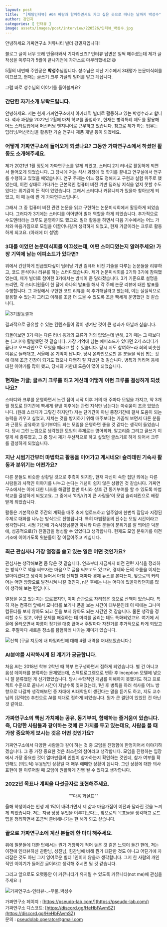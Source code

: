 ```yaml
---
layout: post
title:  "[채팅인터뷰] #04 바람과 함께하면서도 가고 싶은 곳으로 떠나는 날까지 박성수"
author: 강민지
categories: [ 인터뷰 ]
image: assets/images/post/interview/220526/인터뷰_박성수.jpg
---
```


안녕하세요 가짜연구소 커뮤니티 빌더 강민지입니다!  

블로그 글이 너무 오래 안올라와서 기다리셨죠? 인터뷰 답변은 일찍 해주셨는데 제가 글 작성을 미루다가 5월이 끝나기전에 가까스로 마무리했네요!😃

5월의 네번째 주인공은 **박성수**님입니다. 성수님은 지난 기수에서 3대명가 논문미식회를 이끄셨고, 현재는 글쓰기 크루 가글의 빌더를 맡고 계십니다.

그럼 바로 성수님의 이야기를 들어볼까요?


### 간단한 자기소개 부탁드립니다.

안녕하세요. 저는 현재 가짜연구소에서 아카데믹 빌더로 활동하고 있는 박성수라고 합니다. 석사 과정을 2022년 2월에 마쳐 학교를 졸업하고, 현재는 병력특례 제도를 활용해 어느 스타트업에서 머신러닝 엔지니어로 근무하고 있습니다. 참고로 제가 하는 업무는 딥러닝/머신러닝을 활용한 기술 연구나 제품 개발 등이 되겠네요. 



### 어떻게 가짜연구소에 들어오게 되셨나요? 그동안 가짜연구소에서 하셨던 활동도 소개해주세요.

제가 2021년 1월 정도에 가짜연구소를 알게 되었고, 스터디 2기 러너로 활동하게 되면서 들어오게 되었습니다. 그 당시에 저는 석사 과정에 첫 학기를 끝내고 연구실에서 연구를 수행하고 있었을 때였습니다. 연구 주제는 어느 정도 정해지고 구현과 실험 위주로 했었는데, 이런 상태로 가다가는 근본적인 컴퓨터 비전 기반 딥러닝 지식을 얻지 못할 수도 있다는 위기감이 든 적이 있었습니다. 그래서 스터디나 커뮤니티가 있을까 찾아보게 되었고, 이 때 눈에 띈 게 가짜연구소입니다. 

그래서 그 중 컴퓨터 비전 관련 논문을 읽고 구현하는 논문미식회에서 활동하게 되었습니다. 그러다가 3기에는 스터디를 이어받아 빌더 역할을 하게 되었습니다. 추가적으로 수도엔터라는 크루도 운영하기도 했고요. 빌더 활동을 하면서 다음 기수에서는 어느 가치와 마음가짐으로 모임을 이끌어나갈까 생각하게 되었고, 현재 가글이라는 크루로 활동하게 되고요. (아래에 더 설명)


### 3대를 이었던 논문미식회를 이끄셨는데, 어떤 스터디였는지 알려주세요! 가장 기억에 남는 에피소드가 있다면?

위에서 간단하게 언급했다싶이 딥러닝 기반 컴퓨터 비전 기술을 다루는 논문들을 리뷰하고, 코드 분석이나 리뷰를 하는 스터디였습니다. 제가 논문미식회를 2기와 3기에 참여했었는데, 제가 빌더로 참여한 3기에서는 방식이 좀 달라졌습니다. 3기 기준으로 설명을 드리면, 각 스터디원들이 한 달에 하나의 발표를 해서 각 주에 논문 리뷰에 대한 발표를 수행합니다. 그 과정에서 구현한 코드 리뷰를 꼭 추가해달라고 했는데, 이는 실질적으로 활용할 수 있는지 그리고 이해를 조금 더 도울 수 있도록 조금 빡세게 운영했던 것 같습니다.

![3기활동결과](https://user-images.githubusercontent.com/71136942/170478669-0642a442-dddf-4342-91d1-e5a7a4daf41f.png)

결과적으로 공유할 수 있는 컨텐츠들이 많이 생겨난 것이 큰 성과가 아닐까 싶습니다.

되돌아보면 3기 때는 다른 러너 등과의 교류가 거의 없었는데 반해, 2기 때는 그 때보다는 (그나마) 활발했던 것 같습니다. 가장 기억에 남는 에피소드가 있다면 2기 스터디가 끝나고 오프라인으로 모였을 때라고 할 수 있습니다. 당시 저도 참여하느라 회의 비슷한 이유로 둘러대고, 서울에 온 기억이 납니다. 당시 온라인으로만 본 분들을 직접 뵙는 것에 대해 조금 긴장이 되기도 했으나 다행히 잘 지냈던 것 같습니다. 병특과 커리어 등에 대한 이야기를 많이 했고, 당시의 저한테 도움이 많이 되었습니다.


### 현재는 가글; 글쓰기 크루를 하고 계신데 어떻게 이런 크루를 결성하게 되셨나요?

스터디와 크루를 운영하면서 느낀 점이 시작 이후 거의 매 주마다 모임을 가지고, 약 3개월 정도로 단기간에 빡세게 끝낸 이후에는 관련 지식만 남는다는 아쉬움이 조금 있었습니다. (원래 스터디가 그렇긴 하지만?) 저는 단기간이 아닌 중장기간에 걸쳐 도움이 되는 능력을 키우고 싶었고, 지치는 것을 방지하기 위해 매주보다는 가끔씩 보면서 다른 분들과 근황도 공유하고 동기부여도 되는 모임을 운영하면 좋을 것 같다는 생각이 들었습니다. 당시 그런 느낌으로 생각했던 모임의 주제로는 영어회화, 알고리즘 그리고 글쓰기 이렇게 세 종류였고, 그 중 당시 제가 우선적으로 하고 싶었던 글쓰기로 하게 되어서 크루를 결성하게 되었습니다.



### 지난 시범기간부터 마법학교 활동을 이어가고 계시네요! 슬리데린 기숙사 활동과 분위기는 어떤가요?

다른 분들도 비슷한 상황일 것으로 추측이 되지만, 현재 자신이 속한 집단 외에는 다른 사람들과 사적인 이야기를 나누고 논다는 개념이 쉽지 않은 상황인 것 같습니다. 가짜연구소에서는 이에 대한 니즈를 해결할 뿐만 아니라 상호 간 동기부여를 할 수 있도록 마법학교를 결성하게 되었고요. 그 중에서 ‘야망(?)이 큰 사람들’이 모임 슬리데린으로 배정받게 되었습니다. 

활동은 기본적으로 주간의 계획을 매주 초에 업로드하고 일주일에 한번씩 잡담과 지정된 주제로 대화를 나누는 방식으로 진행됩니다. 특히 마법활동의 진수는 모임 시간이라고 생각합니다. 시범 기간에 기숙사장님뿐만 아니라 다른 분들이 분위기를 잘 띄어준 덕분에, 성공적으로(?) 친밀감을 형성할 수 있었다고 생각합니다. 현재도 모임 분위기를 이전 기조에 이어가도록 윗분들이 잘 이끌어주고 계십니다.


### 최근 관심사나 가장 열정을 쏟고 있는 일은 어떤 것인가요?

관심사는 생각해보면 좀 많은 것 같습니다. 연초부터 지금까지 비전 관련 지식을 정리하는 방식으로 책을 써보자는 마음으로 글을 써보고도 있고요, 경제와 돈의 흐름을 이제는 알아야겠다고 생각이 들어서 아침 산책할 때마다 경제 뉴스를 본다든지, 앞으로의 커리어는 어떤 방향으로 발전시켜 나갈 것인지, n년 후에는 나는 어디에 있을까라던지를 많이 생각해 보는 편입니다.

열정을 쏟고 있는지는 모르겠지만, 이미 습관으로 자리잡은 것으로 산책이 있습니다. 특히 저는 컴퓨터 앞에서 모니터를 보거나 폰을 보는 시간이 대부분인데 이 때에는 그나마 컴퓨터를 보지 않아도 되고 폰을 보지 않아도 되는 시간인 것 같습니다. 물론 생각을 정리할 수도 있고, 어떤 문제를 해결하는 데 머리를 굴리는 데도 특화되었고요. 여기에 서울에 올라오면서 따릉이 정기권 대충 끊어서 주말마다 자전거를 추가적으로 타게 되었고요. 주말마다 새로운 장소를 탐험하러 나가는 재미가 있습니다.

![산책](https://user-images.githubusercontent.com/71136942/170478871-4f8c51af-a8d1-4e6b-bf45-392d538e9699.png)
(구글 지도에 내 타임라인에 대해 4월 내역을 꺼내보았습니다.)


### AI분야를 시작하시게 된 계기가 궁금합니다.

처음 AI는 2018년 학부 2학년 때 학부 연구생하면서 접하게 되었습니다. 별 건 아니고 음성 데이터를 분류하는 문제였는데, 스펙트로그램으로 변환 후 Inception 모델에 넣으니 잘 분류했던 게 신기했었습니다. 당시 수학적인 개념를 이해하지 못했기도 하고 프로젝트 수준으로 끝나서 시간이 지날수록 잊혀졌는데, 1년 후 병특을 하러 석사를 어느 방향으로 나갈까 생각해보던 중 자대에 AI대학원이 생긴다는 말을 듣기도 하고, 지도 교수님의 (강력한) 추천으로 AI를 제대로 접하게 되었습니다. 뭔가 큰 결단이 있었던 건 아닌 것 같아요.



### 가짜연구소의 핵심 가치에는 공유, 동기부여, 함께하는 즐거움이 있습니다. 즉, 다양한 사람들과 같이하는 것에 큰 가치를 두고 있는데요, 사람을 볼 때 가장 중요하게 보시는 것은 어떤 것인가요?

가짜연구소에서 다양한 사람들과 같이 하는 것 중 모임을 진행함에 한정지어서 이야기하겠습니다.  그 중 가장 중요한 것은 최소한의 참여라고 생각합니다. 모임을 진행하는 입장에서 가장 중요한 것이 얼마만큼의 인원이 참가하는지 확인하는 것인데, 참가 여부를 확인해도 (의도적) 무응답인 상황일 때 매우 애매한 상황이 됩니다. 그런 상황에 대한 의사 표현이 잘 이루어질 때 모임이 원활하게 진행 될 수 있다고 생각합니다.



### 2022년 목표나 계획을 다섯글자로 표현해주세요.

<center>""다음 화살표""</center>

올해 학생이라는 인생 제 1막이 내려가면서 제 삶과 마음가짐이 이전과 달라진 것을 느끼게 되었습니다. 저는 지금 당장 무엇을 이루기보다는, 앞으로의 목표들을 생각하고 로드맵을 정리하면서 조금씩 준비해나가는 한 해가 되고 싶습니다.



### 끝으로 가짜연구소에 계신 분들께 한 마디 해주세요.

위에 질문들에 대한 답에서는 뭔가 거창하게 적어 놓은 것 같은 느낌이 들긴 한데, 저는 이전에 인터뷰하신 찬란님, 성진님, 힘찬님에 비해 뭔가 대단한 것도 아니고 어딘가에 자리잡은 것도 아닌 그저 잉여로운 빌더 1인이지 않을까 생각합니다. 그저 한 사람의 개인적인 이야기가 들어간 글이라고 생각해 주시면 될 것 같습니다.

그리고 앞으로도 오랫동안 이 커뮤니티가 유지될 수 있도록 커뮤니티(not me)에 관심을 주세요 :)



![가짜연구소-인터뷰-_-무물_박성수](https://user-images.githubusercontent.com/71136942/170480299-dc58740f-fda1-49bc-b01f-4fd384d4cbf9.png)



가짜연구소 페이지 : [https://pseudo-lab.com/](https://pseudo-lab.com/)  
가짜연구소 디스코드: [https://discord.gg/HeHbFAvmSZ](https://discord.gg/HeHbFAvmSZ)  
문의 : pseudolab.operator@gmail.com
